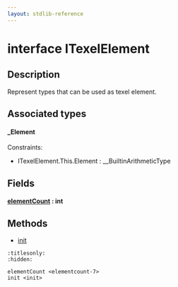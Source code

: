 ```yaml
---
layout: stdlib-reference
---
```


# interface ITexelElement

## Description

Represent types that can be used as texel element.


## Associated types

#### _Element



Constraints:

  - ITexelElement\.This\.Element : \_\_BuiltinArithmeticType


## Fields

####  <a id="decl-elementCount"></a>[elementCount](../elementcount-7.html) : int

## Methods

* [init](../init.html)


```{toctree}
:titlesonly:
:hidden:

elementCount <elementcount-7>
init <init>
```
